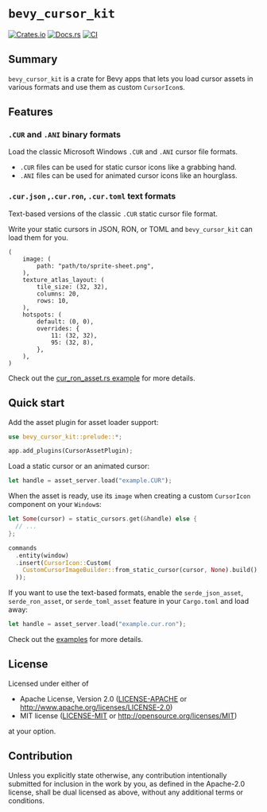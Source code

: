 # `bevy_cursor_kit`

[![Crates.io](https://img.shields.io/crates/v/bevy_cursor_kit.svg)](https://crates.io/crates/bevy_cursor_kit)
[![Docs.rs](https://docs.rs/bevy_cursor_kit/badge.svg)](https://docs.rs/bevy_cursor_kit)
[![CI](https://github.com/mgi388/bevy-cursor-kit/workflows/CI/badge.svg)](https://github.com/mgi388/bevy-cursor-kit/actions)

## Summary

`bevy_cursor_kit` is a crate for Bevy apps that lets you load cursor assets in various formats and use them as custom `CursorIcon`s.

## Features

### `.CUR` and `.ANI` binary formats

Load the classic Microsoft Windows `.CUR` and `.ANI` cursor file formats.

- `.CUR` files can be used for static cursor icons like a grabbing hand.
- `.ANI` files can be used for animated cursor icons like an hourglass.

### `.cur.json` ,`.cur.ron`, `.cur.toml` text formats

Text-based versions of the classic `.CUR` static cursor file format.

Write your static cursors in JSON, RON, or TOML and `bevy_cursor_kit` can load them for you.

```ron
(
    image: (
        path: "path/to/sprite-sheet.png",
    ),
    texture_atlas_layout: (
        tile_size: (32, 32),
        columns: 20,
        rows: 10,
    ),
    hotspots: (
        default: (0, 0),
        overrides: {
            11: (32, 32),
            95: (32, 8),
        },
    ),
)

```

Check out the [cur_ron_asset.rs example](example/cur_ron_asset.rs) for more details.

## Quick start

Add the asset plugin for asset loader support:

```rust
use bevy_cursor_kit::prelude::*;

app.add_plugins(CursorAssetPlugin);
```

Load a static cursor or an animated cursor:

```rust
let handle = asset_server.load("example.CUR");
```

When the asset is ready, use its `image` when creating a custom `CursorIcon` component on your `Window`s:

```rust
let Some(cursor) = static_cursors.get(&handle) else {
  // ...
};

commands
  .entity(window)
  .insert(CursorIcon::Custom(
    CustomCursorImageBuilder::from_static_cursor(cursor, None).build(),
  ));
```

If you want to use the text-based formats, enable the `serde_json_asset`, `serde_ron_asset`, or `serde_toml_asset` feature in your `Cargo.toml` and load away:

```rust
let handle = asset_server.load("example.cur.ron");
```

Check out the [examples](examples) for more details.

## License

Licensed under either of

- Apache License, Version 2.0
  ([LICENSE-APACHE](LICENSE-APACHE) or http://www.apache.org/licenses/LICENSE-2.0)
- MIT license
  ([LICENSE-MIT](LICENSE-MIT) or http://opensource.org/licenses/MIT)

at your option.

## Contribution

Unless you explicitly state otherwise, any contribution intentionally submitted
for inclusion in the work by you, as defined in the Apache-2.0 license, shall be
dual licensed as above, without any additional terms or conditions.
